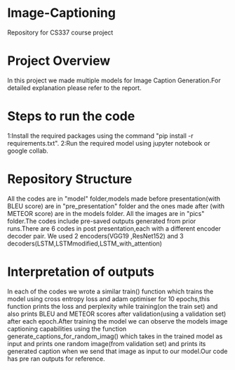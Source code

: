 # Image-Captioning
Repository for CS337 course project

# Project Overview
In this project we made multiple models for Image Caption Generation.For detailed explanation please refer to the report.

# Steps to run the code
1:Install the required packages using the command "pip install -r requirements.txt".
2:Run the required model using jupyter notebook or google collab.

# Repository Structure
All the codes are in "model" folder,models made before presentation(with BLEU score) are in "pre_presentation" folder and the ones made after (with METEOR score) are in the models folder.
All the images are in "pics" folder.The codes include pre-saved outputs generated from prior runs.There are 6 codes in post presentation,each with a different encoder decoder pair.
We used 2 encoders(VGG19 ,ResNet152) and 3 decoders(LSTM,LSTMmodified,LSTM_with_attention)

# Interpretation of outputs
In each of the codes we wrote a similar train() function which trains the model using cross entropy loss and adam optimiser for 10 epochs,this function prints the loss and perplexity while training(on the train set) and also prints BLEU and METEOR scores after validation(using a validation set) after each epoch.After training the model we can observe the models image captioning capabilities using the function generate_captions_for_random_imag() which takes in the trained model as input and prints one random image(from validation set) and prints its generated caption when we send that image as input to our model.Our code has pre ran outputs for reference.
